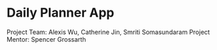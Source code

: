# Daily Planner App

Project Team: Alexis Wu, Catherine Jin, Smriti Somasundaram
Project Mentor: Spencer Grossarth
